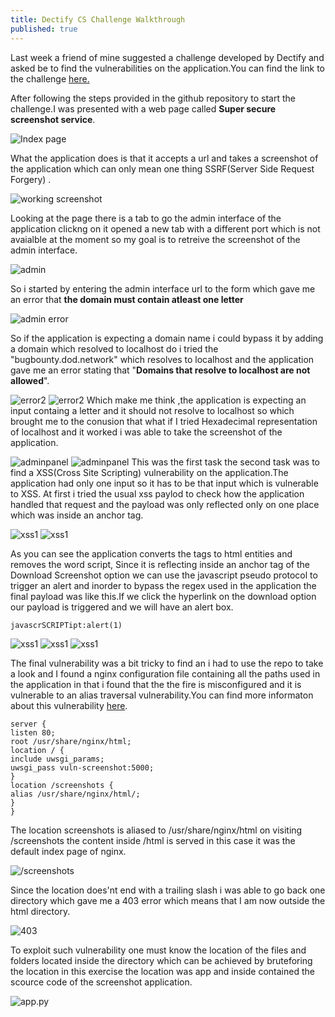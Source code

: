 ```yaml
---
title: Dectify CS Challenge Walkthrough
published: true
---
```


Last week a friend of mine suggested a challenge developed by Dectify and asked be to find the vulnerabilities on the application.You can find the link to the challenge [here.](https://github.com/detectify/cs-challenge)

After following the steps provided in the github repository to start the challenge.I was presented with a web page called **Super secure screenshot service**.

![Index page](https://github.com/apoorvaniranjan/apoorvaniranjan.github.io/raw/main/assets/images/dectify-cs/1.png)

What the application does is that it accepts a url and takes a screenshot of the application which can only mean one thing SSRF(Server Side Request Forgery) .

![working screenshot](https://github.com/apoorvaniranjan/apoorvaniranjan.github.io/raw/main/assets/images/dectify-cs/2.png)

Looking at the page there is a tab to go the admin interface of the application clickng on it opened a new tab with a different port which is not avaialble at the moment so my goal is to retreive the screenshot of the admin interface. 

![admin](https://github.com/apoorvaniranjan/apoorvaniranjan.github.io/raw/main/assets/images/dectify-cs/3.png)

So i started by entering the admin interface url to the form which gave me an error that **the domain must contain atleast one letter**

![admin error](https://github.com/apoorvaniranjan/apoorvaniranjan.github.io/raw/main/assets/images/dectify-cs/4.png)

So if the application is expecting a domain name i could bypass it by adding a domain which resolved to localhost do i tried the "bugbounty.dod.network" which resolves to localhost and the application gave me an error stating that "**Domains that resolve to localhost are not allowed**". 

![error2](https://github.com/apoorvaniranjan/apoorvaniranjan.github.io/raw/main/assets/images/dectify-cs/5.png)
![error2](https://github.com/apoorvaniranjan/apoorvaniranjan.github.io/raw/main/assets/images/dectify-cs/6.png)
Which make me think ,the application is expecting an input containg a letter and it should not resolve to localhost so which brought me to the conusion that what if I tried Hexadecimal representation of localhost and it worked i was able to take the screenshot of the application.

![adminpanel](https://github.com/apoorvaniranjan/apoorvaniranjan.github.io/raw/main/assets/images/dectify-cs/7.png)
![adminpanel](https://github.com/apoorvaniranjan/apoorvaniranjan.github.io/raw/main/assets/images/dectify-cs/8.png)
This was the first task the second task was to find a XSS(Cross Site Scripting) vulnerability on the application.The application had only one input so it has to be that input which is vulnerable to XSS. At first i tried the usual xss paylod to check how the application handled that request and the payload was only reflected only on one place which was inside an anchor tag.

![xss1](https://github.com/apoorvaniranjan/apoorvaniranjan.github.io/raw/main/assets/images/dectify-cs/9.png)
![xss1](https://github.com/apoorvaniranjan/apoorvaniranjan.github.io/raw/main/assets/images/dectify-cs/10.png)

As you can see the application converts the tags to html entities and removes the word script, Since it is reflecting inside an anchor tag of the Download Screenshot option we can use the javascript pseudo protocol to trigger an alert and inorder to bypass the regex used in the application the final payload was like this.If we click the hyperlink on the download option our payload is triggered and we will have an alert box.

    javascrSCRIPTipt:alert(1)

![xss1](https://github.com/apoorvaniranjan/apoorvaniranjan.github.io/raw/main/assets/images/dectify-cs/11.png)
![xss1](https://github.com/apoorvaniranjan/apoorvaniranjan.github.io/raw/main/assets/images/dectify-cs/12.png)
![xss1](https://github.com/apoorvaniranjan/apoorvaniranjan.github.io/raw/main/assets/images/dectify-cs/13.png)

The final vulnerability was a bit tricky to find an i had to use the repo to take a look and I found a nginx configuration file containing all the paths used in the application in that i found that the the fire is misconfigured and it is vulnerable to an alias traversal vulnerability.You can find more informaton about this vulnerability [here](https://i.blackhat.com/us-18/Wed-August-8/us-18-Orange-Tsai-Breaking-Parser-Logic-Take-Your-Path-Normalization-Off-And-Pop-0days-Out-2.pdf).

```
server {
listen 80;
root /usr/share/nginx/html;
location / {
include uwsgi_params;
uwsgi_pass vuln-screenshot:5000;
}
location /screenshots {
alias /usr/share/nginx/html/;
}
}
```
The location screenshots is aliased to /usr/share/nginx/html on visiting /screenshots the content inside /html is served in this case it was the default index page of nginx.

![/screenshots](https://github.com/apoorvaniranjan/apoorvaniranjan.github.io/raw/main/assets/images/dectify-cs/14.png)
                       
 Since the location does'nt end with a trailing slash i was able to go back one directory which gave me a 403 error which means that I am now outside the html directory. 

![403](https://github.com/apoorvaniranjan/apoorvaniranjan.github.io/raw/main/assets/images/dectify-cs/15.png)

To exploit such vulnerability one must know the location of the files and folders located inside the directory which can be achieved by bruteforing the location in this exercise the location was app and inside contained the scource code of the screenshot application.

![app.py](https://github.com/apoorvaniranjan/apoorvaniranjan.github.io/raw/main/assets/images/dectify-cs/16.png)

